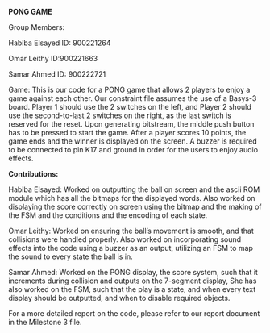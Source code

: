 **PONG GAME**

Group Members:

Habiba Elsayed ID: 900221264

Omar Leithy ID:900221663

Samar Ahmed ID: 900222721

Game:
This is our code for a PONG game that allows 2 players to enjoy a game against each other. Our constraint file assumes the use of a Basys-3 board. Player 1 should use the 2 switches on the left, and Player 2 should use the second-to-last 2 switches on the right, as the last switch is reserved for the reset. Upon generating bitstream, the middle push button has to be pressed to start the game. After a player scores 10 points, the game ends and the winner is displayed on the screen.
A buzzer is required to be connected to pin K17 and ground in order for the users to enjoy audio effects.

**Contributions:**

Habiba Elsayed: Worked on outputting the ball on screen and the ascii ROM module which has all the bitmaps for the displayed words. Also worked on displaying the score correctly on screen using the bitmap and the making of the FSM and the conditions and the encoding of each state. 

Omar Leithy: Worked on ensuring the ball’s movement is smooth, and that collisions were handled properly. Also worked on incorporating sound effects into the code using a buzzer as an output, utilizing an FSM to map the sound to every state the ball is in.

Samar Ahmed: Worked on the PONG display, the score system, such that it increments during collision and outputs on the 7-segment display, She has also worked on the FSM, such that the play is a state, and when every text display should be outputted, and when to disable required objects.

For a more detailed report on the code, please refer to our report document in the Milestone 3 file.

